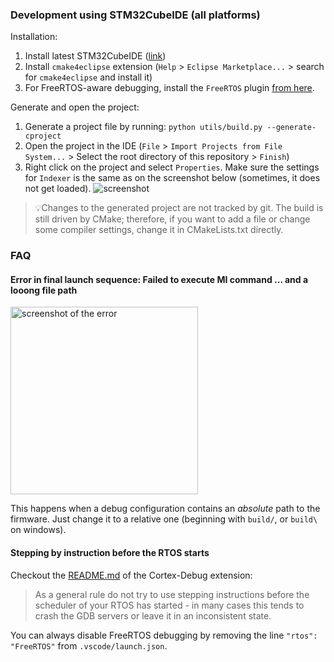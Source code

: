 ### Development using STM32CubeIDE (all platforms)

Installation:

1. Install latest STM32CubeIDE ([link](https://www.st.com/en/development-tools/stm32cubeide.html))
2. Install `cmake4eclipse` extension (`Help` > `Eclipse Marketplace...` > search for `cmake4eclipse` and install it)
3. For FreeRTOS-aware debugging, install the `FreeRTOS` plugin [from here](https://mcuoneclipse.com/2016/07/06/freertos-kernel-awareness-for-eclipse-from-nxp/).

Generate and open the project:

1. Generate a project file by running: `python utils/build.py --generate-cproject`
2. Open the project in the IDE (`File` > `Import Projects from File System...` > Select the root directory of this repository > `Finish`)
3. Right click on the project and select `Properties`. Make sure the settings for `Indexer` is the same as on the screenshot below (sometimes, it does not get loaded).
    ![screenshot](stm32cubeide_indexer.png)

> 💡Changes to the generated project are not tracked by git.
> The build is still driven by CMake; therefore, if you want to add a file or change some compiler settings, change it in CMakeLists.txt directly.

### FAQ

#### Error in final launch sequence: Failed to execute MI command ... and a looong file path

<img src="stm32cubeide_issue_path.png" height="300" alt="screenshot of the error" />

This happens when a debug configuration contains an _absolute_ path to the firmware. Just change it to a relative one (beginning with `build/`, or `build\` on windows).

#### Stepping by instruction before the RTOS starts

Checkout the [README.md](https://github.com/Marus/cortex-debug) of the Cortex-Debug extension:
> As a general rule do not try to use stepping instructions before the scheduler of your RTOS has started - in many cases this tends to crash the GDB servers or leave it in an inconsistent state.

You can always disable FreeRTOS debugging by removing the line `"rtos": "FreeRTOS"` from `.vscode/launch.json`.
